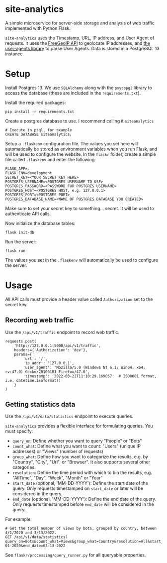# site-analytics

A simple microservice for server-side storage and analysis of web traffic implemented with Python Flask. 

`site-analytics` uses the Timestamp, URL, IP address, and User Agent of requests. It uses the [FreeGeoIP API](https://freegeoip.app/) to geolocate IP addresses, and [the user-agents library](https://pypi.org/project/user-agents/) to parse User Agents. Data is stored in a PostgreSQL 13 instance.

# Setup

Install Postgres 13. We use `SQLAlchemy` along with the `psycopg2` library to access the database (these are included in the `requirements.txt`).

Install the required packages:
```
pip install -r requirements.txt
```

Create a postgres database to use. I recommend calling it `siteanalytics`
```
# Execute in psql, for example
CREATE DATABASE siteanalytics;
```

Setup a `.flaskenv` configuration file. The values you set here will automatically be stored as environment variables when you run Flask, and will be used to configure the website. In the `flaskr` folder, create a simple file called `.flaskenv` and enter the following:
```
FLASK_APP=.
FLASK_ENV=development
SECRET_KEY=<YOUR SECRET KEY HERE>
POSTGRES_USERNAME=<POSTGRES USERNAME TO USE>
POSTGRES_PASSWORD=<PASSWORD FOR POSTGRES USERNAME>
POSTGRES_HOST=<POSTGRES HOST, e.g. 127.0.0.1>
POSTGRES_PORT=<POSTGRES PORT>
POSTGRES_DATABASE_NAME=<NAME OF POSTGRES DATABASE YOU CREATED>
```

Make sure to set your secret key to something... secret. It will be used to authenticate API calls.


Now initialize the database tables:
```
flask init-db
```

Run the server:
```
flask run
```

The values you set in the `.flaskenv` will automatically be used to configure the server.

# Usage

All API calls must provide a header value called `Authorization` set to the secret key.

## Recording web traffic

Use the `/api/v1/traffic` endpoint to record web traffic.
```
requests.post(
    'http://127.0.0.1:5000/api/v1/traffic', 
    headers={'Authorization': 'dev'},
    params={
        'url': '/', 
        'ip_addr': '127.0.0.1', 
        'user_agent': 'Mozilla/5.0 (Windows NT 6.1; Win64; x64; rv:47.0) Gecko/20100101 Firefox/47.0',
        'timestamp': '2022-03-22T11:10:29.169057'  # ISO8601 format, i.e. datetime.isoformat()
    }
)
```

## Getting statistics data

Use the `/api/v1/data/statistics` endpoint to execute queries.

`site-analytics` provides a flexible interface for formulating queries. You must specify:
- `query_on`: Define whether you want to query "People" or "Bots"
- `count_what`: Define what you want to count: "Users" (unique IP addresses) or "Views" (number of requests)
- `group_what`: Define how you want to categorize the results, e.g. by "Country", "City", "Url", or "Browser". It also supports several other categories. 
- `resolution`: Define the time period with which to bin the results, e.g. "AllTime", "Day", "Week", "Month" or "Year"
- `start_date` (optional, 'MM-DD-YYYY'): Define the start date of the query. Only requests timestamped on `start_date` or later will be considered in the query.
- `end_date` (optional, 'MM-DD-YYYY'): Define the end date of the query. Only requests timestamped before `end_date` will be considered in the query.

For example:
```
# Get the total number of views by bots, grouped by country, between 4/1/2020 and 3/13/2022.
GET /api/v1/data/statistics?query_on=Bots&count_what=Views&group_what=Country&resolution=All&start_date=04-01-2020&end_date=03-13-2022
```

See `flaskr/processing/query_runner.py` for all queryable properties.
